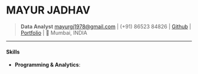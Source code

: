 
# MAYUR JADHAV

>**Data Analyst**
mayurgj1978@gmail.com | (+91) 86523 84826 | [Github](https://github.com/mayurgj) | [Portfolio](https://mayurgj.github.io/) | :round_pushpin: Mumbai, INDIA

---

#### Skills
- **Programming & Analytics**: 
